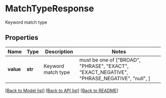 # MatchTypeResponse

Keyword match type

## Properties
Name | Type | Description | Notes
------------ | ------------- | ------------- | -------------
**value** | **str** | Keyword match type |  must be one of ["BROAD", "PHRASE", "EXACT", "EXACT_NEGATIVE", "PHRASE_NEGATIVE", "null", ]

[[Back to Model list]](../README.md#documentation-for-models) [[Back to API list]](../README.md#documentation-for-api-endpoints) [[Back to README]](../README.md)


